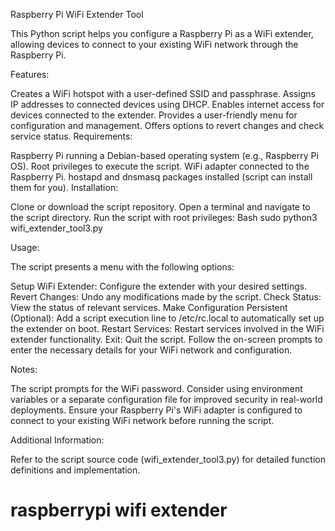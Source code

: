Raspberry Pi WiFi Extender Tool

This Python script helps you configure a Raspberry Pi as a WiFi extender, allowing devices to connect to your existing WiFi network through the Raspberry Pi.

Features:

Creates a WiFi hotspot with a user-defined SSID and passphrase.
Assigns IP addresses to connected devices using DHCP.
Enables internet access for devices connected to the extender.
Provides a user-friendly menu for configuration and management.
Offers options to revert changes and check service status.
Requirements:

Raspberry Pi running a Debian-based operating system (e.g., Raspberry Pi OS).
Root privileges to execute the script.
WiFi adapter connected to the Raspberry Pi.
hostapd and dnsmasq packages installed (script can install them for you).
Installation:

Clone or download the script repository.
Open a terminal and navigate to the script directory.
Run the script with root privileges:
Bash
sudo python3 wifi_extender_tool3.py

Usage:

The script presents a menu with the following options:

Setup WiFi Extender: Configure the extender with your desired settings.
Revert Changes: Undo any modifications made by the script.
Check Status: View the status of relevant services.
Make Configuration Persistent (Optional): Add a script execution line to /etc/rc.local to automatically set up the extender on boot.
Restart Services: Restart services involved in the WiFi extender functionality.
Exit: Quit the script.
Follow the on-screen prompts to enter the necessary details for your WiFi network and configuration.

Notes:

The script prompts for the WiFi password. Consider using environment variables or a separate configuration file for improved security in real-world deployments.
Ensure your Raspberry Pi's WiFi adapter is configured to connect to your existing WiFi network before running the script.

Additional Information:

Refer to the script source code (wifi_extender_tool3.py) for detailed function definitions and implementation.
# raspberrypi wifi extender
